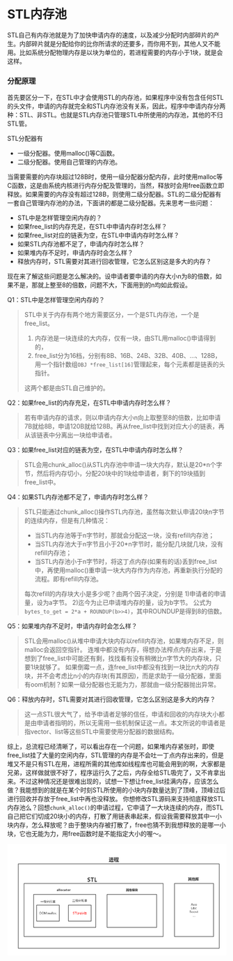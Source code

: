 # STL内存池

STL自己有内存池就是为了加快申请内存的速度，以及减少分配时内部碎片的产生。内部碎片就是分配给你的比你所请求的还要多，而你用不到，其他人又不能用。比如系统分配物理内存是以块为单位的，若进程需要的内存小于1块，就是会这样。

### 分配原理

首先要区分一下，在STL中才会使用STL的内存池，如果程序中没有包含任何STL的头文件，申请的内存就完全和STL内存池没有关系，因此，程序中申请内存分两种：STL、非STL。也就是STL内存池只管理STL中所使用的内存池，其他的不归STL管。

STL分配器有
- 一级分配器。使用malloc()等C函数。
- 二级分配器。使用自己管理的内存池。

当需要需要的内存块超过128B时，使用一级分配器分配内存，此时使用malloc等C函数，这是由系统内核进行内存分配及管理的，当然，释放时会用free函数立即释放。如果需要的内存没有超过128B，则使用二级分配器。STL的二级分配器有一套自己管理内存池的办法，下面讲的都是二级分配器。先来思考一些问题：

- STL中是怎样管理空闲内存的？
- 如果free_list的内存充足，在STL中申请内存时怎么样？
- 如果free_list对应的链表为空，在STL中申请内存时怎么样？
- 如果STL内存池都不足了，申请内存时怎么样？
- 如果堆内存不足时，申请内存时会怎么样？
- 释放内存时，STL需要对其进行回收管理，它怎么区别这是多大的内存？


现在来了解这些问题是怎么解决的。设申请者要申请的内存大小n为8的倍数，如果不是，那就上整至8的倍数，问题不大，下面用到的n均如此假设。

Q1：STL中是怎样管理空闲内存的？

> STL中关于内存有两个地方需要区分，一个是STL内存池，一个是free_list。
> 1. 内存池是一块连续的大内存，仅有一块，由STL用malloc()申请得到的，
> 2. free_list分为16档，分别有8B、16B、24B、32B、40B、...、128B，用一个指针数组`OBJ *free_list[16]`管理起来，每个元素都是链表的头指针。
> 
> 这两个都是由STL自己维护的。

Q2：如果free_list的内存充足，在STL中申请内存时怎么样？

> 若有申请内存的请求，则以申请内存大小n向上取整至8的倍数，比如申请7B就给8B，申请120B就给128B。再从free_list中找到对应大小的链表，再从该链表中分离出一块给申请者。

Q3：如果free_list对应的链表为空，在STL中申请内存时怎么样？

> STL会用chunk_alloc()从STL内存池中申请一块大内存，默认是20*n个字节，然后将内存切小，分配20块中的1块给申请者，剩下的19块插到free_list中。

Q4：如果STL内存池都不足了，申请内存时怎么样？

> STL只能通过chunk_alloc()操作STL内存池，虽然每次默认申请20块n字节的连续内存，但是有几种情况：
> - 当STL内存池等于n字节时，那就会分配这一块，没有refill内存池；
> - 当STL内存池大于n字节且小于20*n字节时，能分配几块就几块，没有refill内存池；
> - 当STL内存池小于n字节时，将这丁点内存(如果有的话)丢到free_list中，再使用malloc()重申请一块大内存作为内存池，再重新执行分配的流程。即有refill内存池。
> 
> 每次refill的内存块大小是多少呢？由两个因子决定，分别是
> 1)申请者的申请量，设为a字节。
> 2)迄今为止已申请堆内存的量，设为b字节。
> 公式为`bytes_to_get = 2*a + ROUNDUP(b>>4)`，其中ROUNDUP是得到8的倍数。

Q5：如果堆内存不足时，申请内存时会怎么样？

> STL会用malloc()从堆中申请大块内存以refill内存池，如果堆内存不足，则malloc会返回空指针。
> 连堆中都没有内存，得想办法榨点内存出来，于是想到了free_list中可能还有剩，找找看有没有稍微比n字节大的内存块，只要1块就够了。
> 如果倒霉一点，连free_list中都没有找到一块比n大的内存块，并不会考虑比n小的内存块(有其原因)，而是求助于一级分配器，里面有oom机制？如果一级分配器也无能为力，那就由一级分配器抛出异常。

Q6：释放内存时，STL需要对其进行回收管理，它怎么区别这是多大的内存？

> 这一点STL很大气了，给予申请者足够的信任，申请和回收的内存块大小都是由申请者指明的，所以无需用一些机制保证这一点。本文所说的申请者是指vector、list等这些STL中需要使用分配器的数据结构。

综上，总流程已经清晰了，可以看出存在一个问题，如果堆内存紧张时，即使free_list挂了大量的空闲内存，STL管理的内存是不会吐一丁点内存出来的，但是堆又不是只有STL在用，进程所需的其他库如线程库也可能会用到的啊，大家都是兄弟，这样做就很不好了，程序运行久了之后，内存全给STL吸完了，又不肯拿出来。不过这种情况还是很难出现的，试想一下想让free_list挂满内存，应该怎么做？我能想到的就是在某个时刻STL所使用的小块内存数量达到了顶峰，顶峰过后进行回收并存放于free_list中再也没释放。
你想修改STL源码来支持彻底释放STL内存池么？回想`chunk_alloc()`的申请过程，它申请了一大块连续的内存，而STL自己把它们切成20块小的内存，打散了用链表串起来，假设我需要释放其中一小块内存，怎么释放呢？由于整块内存被打散了，free也猜不到我想释放的是哪一小块，它也无能为力，用free函数时是不能指定大小的喔～。

![image](https://github.com/xcw0754/coder-skills/blob/master/pics/CPP_501_memory_alloc_01.png)












